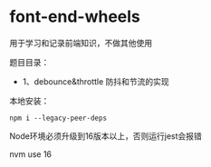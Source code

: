 # font-end-wheels
用于学习和记录前端知识，不做其他使用

题目目录：
- 1、debounce&throttle
防抖和节流的实现


本地安装：
```
npm i --legacy-peer-deps
```

Node环境必须升级到16版本以上，否则运行jest会报错

nvm use 16
